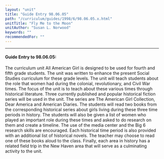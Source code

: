 ```yaml
---
layout: "unit"
title: "Guide Entry 98.06.05"
path: "/curriculum/guides/1998/6/98.06.05.x.html"
unitTitle: "Fly Me to the Moon"
unitAuthor: "Susan L. Norwood"
keywords: ""
recommendedFor: ""
---
```

<body>
<hr/>
<h4>
Guide Entry to 98.06.05:
</h4>
The curriculum unit All American Girl is designed to be used for fourth and fifth grade students. The unit was written to enhance the present Social Studies curriculum for these grade levels. The unit will teach students about the role that women had during the colonial, revolutionary, and Civil War times. The focus of the unit is to teach about these various times through historical literature. Three currently published and popular historical fiction series will be used in the unit.   The series are The American Girl Collection, Dear America and American Diaries. The students will read two books from the corresponding historical series about girls living during these three time periods in history. The students will also be given a list of women who played an important role during these times and asked to do research on them and create a timeline. The use of the media center and the Big 6 research skills are encouraged.  Each historical time period is also provided with an additional list of historical novels. The teacher may choose to read one of these books aloud to the class. Finally, each area in history has a related field trip in the New Haven area that will serve as a culminating activity to the unit.
</body>